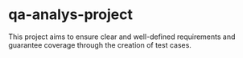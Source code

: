 # qa-analys-project
This project aims to ensure clear and well-defined requirements and guarantee coverage through the creation of test cases.
